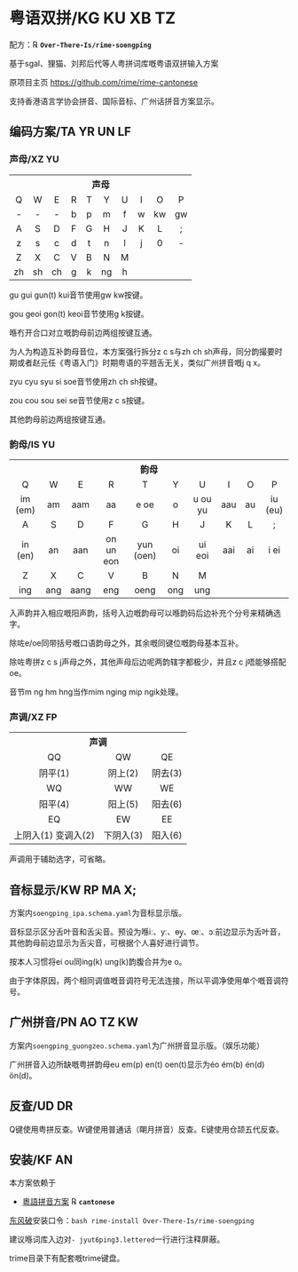# 粤语双拼/KG KU XB TZ

配方：℞ **`Over-There-Is/rime-soengping`**

基于sgal、狸猫、刘邦后代等人粤拼词库嘅粤语双拼输入方案

原项目主页 https://github.com/rime/rime-cantonese

支持香港语言学协会拼音、国际音标、广州话拼音方案显示。

## 编码方案/TA YR UN LF

### 声母/XZ YU

<table>
  <tr>
    <th colspan="10">声母</th>
  </tr>
  <tr align="center">
    <td>Q</td> <td>W</td> <td>E</td> <td>R</td> <td>T</td> <td>Y</td> <td>U</td> <td>I</td> <td>O</td> <td>P</td>
  </tr>
  <tr align="center">
    <td>-</td> <td>-</td> <td>-</td> <td>b</td> <td>p</td> <td>m</td> <td>f</td> <td>w</td> <td>kw</td> <td>gw</td>
  </tr>
  <tr align="center">
    <td>A</td> <td>S</td> <td>D</td> <td>F</td> <td>G</td> <td>H</td> <td>J</td> <td>K</td> <td>L</td> <td>;</td>
  </tr>
  <tr align="center">
    <td>z</td> <td>s</td> <td>c</td> <td>d</td> <td>t</td> <td>n</td> <td>l</td> <td>j</td> <td>0</td> <td>-</td>
  </tr>
  <tr align="center">
    <td>Z</td> <td>X</td> <td>C</td> <td>V</td> <td>B</td> <td>N</td> <td>M</td>
  </tr>
  <tr align="center">
    <td>zh</td> <td>sh</td> <td>ch</td> <td>g</td> <td>k</td> <td>ng</td> <td>h</td>
  </tr>
</table>

gu gui gun(t) kui音节使用gw kw按键。

gou geoi gon(t) keoi音节使用g k按键。

喺冇开合口对立嘅韵母前边两组按键互通。

为人为构造互补韵母音位，本方案强行拆分z c s与zh ch sh声母，同分韵撮要时期或者赵元任《粤语入门》时期粤语的平翘舌无关，类似广州拼音嘅j q x。

zyu cyu syu si soe音节使用zh ch sh按键。

zou cou sou sei se音节使用z c s按键。

其他韵母前边两组按键互通。

### 韵母/IS YU

<table>
  <tr>
    <th colspan="10">韵母</th>
  </tr>
  <tr align="center">
    <td>Q</td> <td>W</td> <td>E</td> <td>R</td> <td>T</td> <td>Y</td> <td>U</td> <td>I</td> <td>O</td> <td>P</td>
  </tr>
  <tr align="center">
    <td>im (em)</font></td> <td>am</td> <td>aam</td> <td>aa</td> <td>e oe</td>
    <td>o</td> <td>u ou yu</td> <td>aau</td> <td>au</td> <td>iu (eu)</td>
  </tr>
  <tr align="center">
    <td>A</td> <td>S</td> <td>D</td> <td>F</td> <td>G</td> <td>H</td> <td>J</td> <td>K</td> <td>L</td> <td>;</td>
  </tr>
  <tr align="center">
    <td>in (en)</td> <td>an</td> <td>aan</td> <td>on un eon</td> <td>yun (oen)</td>
    <td>oi</td> <td>ui eoi</td> <td>aai</td> <td>ai</td> <td>i ei</td>
  </tr>
  <tr align="center">
    <td>Z</td> <td>X</td> <td>C</td> <td>V</td> <td>B</td> <td>N</td> <td>M</td>
  </tr>
  <tr align="center">
    <td>ing</td> <td>ang</td> <td>aang</td> <td>eng</td> <td>oeng</td> <td>ong</td> <td>ung</td>
  </tr>
</table>

入声韵并入相应嘅阳声韵，括号入边嘅韵母可以喺韵码后边补充个分号来精确选字。

除咗e/oe同带括号嘅口语韵母之外，其余嘅同键位嘅韵母基本互补。

除咗粤拼z c s j声母之外，其他声母后边呢两韵辖字都极少，并且z c j唔能够搭配oe。

音节m ng hm hng当作mim nging mip ngik处理。

### 声调/XZ FP

<table>
  <tr>
    <th colspan="3">声调</th>
  </tr>
  <tr align="center">
    <td>QQ</td> <td>QW</td> <td>QE</td>
  </tr>
    <tr align="center">
    <td>阴平(1)</td> <td>阴上(2)</td> <td>阴去(3)</td>
  </tr>
  <tr align="center">
    <td>WQ</td> <td>WW</td> <td>WE</td>
  </tr>
  <tr align="center">
    <td>阳平(4)</td> <td>阳上(5)</td> <td>阳去(6)</td>
  </tr>
  <tr align="center">
    <td>EQ</td> <td>EW</td> <td>EE</td>
  </tr>
  <tr align="center">
    <td>上阴入(1) 变调入(2)</td> <td>下阴入(3)</td> <td>阳入(6)</td>
  </tr>
</table>

声调用于辅助选字，可省略。

## 音标显示/KW RP MA X;

方案内`soengping_ipa.schema.yaml`为音标显示版。

音标显示区分舌叶音和舌尖音。预设为喺iː、yː、ɵy̯、œː、ɔː前边显示为舌叶音，其他韵母前边显示为舌尖音，可根据个人喜好进行调节。

按本人习惯将ei ou同ing(k) ung(k)韵腹合并为e o。

由于字体原因，两个相同调值嘅音调符号无法连接，所以平调净使用单个嘅音调符号。

## 广州拼音/PN AO TZ KW

方案内`soengping_guongzeo.schema.yaml`为广州拼音显示版。（娱乐功能）

广州拼音入边所缺嘅粤拼韵母eu em(p) en(t) oen(t)显示为éo ém(b) én(d) ön(d)。

## 反查/UD DR

Q键使用粤拼反查。W键使用普通话（朙月拼音）反查。E键使用仓颉五代反查。

## 安装/KF AN

本方案依赖于

  - [粵語拼音方案](https://github.com/rime/rime-cantonese) ℞ **`cantonese`**

[东风破](https://github.com/rime/plum)安装口令：`bash rime-install Over-There-Is/rime-soengping`

建议喺词库入边对`- jyut6ping3.lettered`一行进行注释屏蔽。

trime目录下有配套嘅trime键盘。
